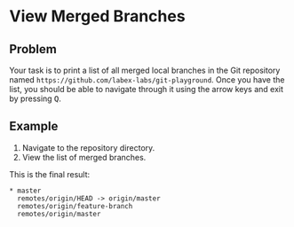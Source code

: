 # View Merged Branches

## Problem

Your task is to print a list of all merged local branches in the Git repository named `https://github.com/labex-labs/git-playground`. Once you have the list, you should be able to navigate through it using the arrow keys and exit by pressing <kbd>Q</kbd>.

## Example

1. Navigate to the repository directory.
2. View the list of merged branches.

This is the final result:
```
* master
  remotes/origin/HEAD -> origin/master
  remotes/origin/feature-branch
  remotes/origin/master
```
